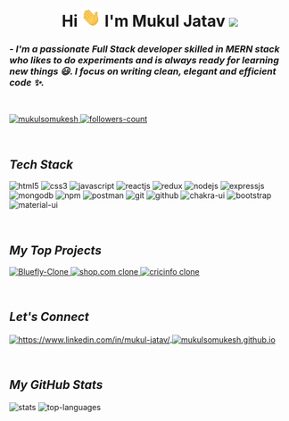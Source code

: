 <!----------------------------------- Heading Section ------------------------------------>
<h1 align="center">
    Hi
    <img src="https://raw.githubusercontent.com/ABSphreak/ABSphreak/master/gifs/Hi.gif" width="35">
    I'm Mukul Jatav
    <img src="https://camo.githubusercontent.com/d3359cb00ab0b5ed8f2e1fe3fceb4fbaf3b614340f8c0db99c17b9f50b351770/68747470733a2f2f656d6f6a69732e736c61636b6d6f6a69732e636f6d2f656d6f6a69732f696d616765732f313533313834393433302f343234362f626c6f622d73756e676c61737365732e6769663f31353331383439343330" width="35">
</h1>



<!----------------------------------- About Section ------------------------------------>

<h3>
    <i>- I'm a passionate Full Stack  developer skilled in MERN stack who likes to do experiments and is always ready for learning new things 😃. I focus on writing clean, elegant and efficient code ✨.</i>
</h3>

<br>



<!----------------------------------- Profile View Section ------------------------------------>

<p align="left">
    <a href="https://github.com/mukulsomukesh">
        <img src="https://komarev.com/ghpvc/?username=mukulsomukesh&label=Profile%20views&color=0e75b6&style=flat" alt="mukulsomukesh" />
    </a>
    <a href="https://github.com/mukulsomukesh?tab=followers">
        <img src="https://img.shields.io/github/followers/mukulsomukesh?label=Followers&style=social" alt="followers-count">
    </a>
</p>
<br>


<!----------------------------------- Tech Stack Section ------------------------------------>

<h2><i>Tech Stack</i></h2>

<p>
    <img src="https://img.shields.io/badge/HTML5-E34F26?style=for-the-badge&logo=html5&logoColor=white" alt="html5" />
    <img src="https://img.shields.io/badge/CSS3-1572B6?style=for-the-badge&logo=css3&logoColor=white" alt="css3" />
    <img src="https://img.shields.io/badge/JavaScript-323330?style=for-the-badge&logo=javascript&logoColor=F7DF1E" alt="javascript" />
    <img src="https://img.shields.io/badge/React-20232A?style=for-the-badge&logo=react&logoColor=61DAFB" alt="reactjs" />
    <img src="https://img.shields.io/badge/Redux-593D88?style=for-the-badge&logo=redux&logoColor=white" alt="redux" />
    <img src="https://img.shields.io/badge/Node.js-339933?style=for-the-badge&logo=nodedotjs&logoColor=white" alt="nodejs" />
    <img src="https://img.shields.io/badge/Express.js-000000?style=for-the-badge&logo=express&logoColor=white" alt="expressjs" />
    <img src="https://img.shields.io/badge/MongoDB-4EA94B?style=for-the-badge&logo=mongodb&logoColor=white" alt="mongodb" />
    <img src="https://img.shields.io/badge/npm-CB3837?style=for-the-badge&logo=npm&logoColor=white" alt="npm" />
    <img src="https://img.shields.io/badge/Postman-FF6C37?style=for-the-badge&logo=Postman&logoColor=white" alt="postman" />
    <img src="https://img.shields.io/badge/Git-f44d27?style=for-the-badge&logo=git&logoColor=white" alt="git" />
    <img src="https://img.shields.io/badge/GitHub-100000?style=for-the-badge&logo=github&logoColor=white" alt="github" />
    <img src="https://img.shields.io/badge/Chakra%20UI-3bc7bd?style=for-the-badge&logo=chakraui&logoColor=white" alt="chakra-ui" />
    <img src="https://img.shields.io/badge/Bootstrap-563D7C?style=for-the-badge&logo=bootstrap&logoColor=white" alt="bootstrap" />
    <img src="https://img.shields.io/badge/Material%20UI-007FFF?style=for-the-badge&logo=mui&logoColor=white" alt="material-ui" />
</p>
<br>



<!----------------------------------- Project Section ------------------------------------>

<h2><i>My Top Projects</i></h2>


<p align="left">
    <a href="https://github.com/mukulsomukesh/chat-application" target="blank">
        <img src="https://img.shields.io/static/v1?style=for-the-badge&message=Chat Application&color=1BB91F&logo=Bluefly&logoColor=FFFFFF&label=" alt="Bluefly-Clone" />
    </a>
    <a href="https://github.com/mukulsomukesh/file-sharing-app" target="blank">
        <img src="https://img.shields.io/static/v1?style=for-the-badge&message=File Sharing Application&color=FD3A5C&logo=Gymwolf&logoColor=FFFFFF&label=" alt="shop.com clone" />
    </a>
    <a href="https://github.com/mukulsomukesh/trendy-vibes" target="blank">
        <img src="https://img.shields.io/static/v1?style=for-the-badge&message=Trendy Vibes&color=840010&logo=Gymwolf&logoColor=FFFFFF&label=" alt="cricinfo clone" />
    </a>
   
</p>
<br>


<!----------------------------------- Social Media Links Section ------------------------------------>

<h2><i>Let's Connect</i></h2>


<p align="left">
    <a href="https://www.linkedin.com/in/mukul-jatav/">
        <img align="center" src="https://img.shields.io/badge/LinkedIn-0077B5?style=for-the-badge&logo=linkedin&logoColor=white" alt="https://www.linkedin.com/in/mukul-jatav/" />
    </a>
      <a href="https://mukulsomukesh.github.io/">
        <img align="center" src="https://img.shields.io/badge/Portfolio-18A303?style=for-the-badge&logo=ionic&logoColor=white" alt="mukulsomukesh.github.io" />
    </a>
</p>
<br>



<!----------------------------------- GitHub Stats Section ------------------------------------>

<h2><i>My GitHub Stats</i></h2>

<p>
    <img align="center" src="https://github-readme-stats-git-masterrstaa-rickstaa.vercel.app/api?username=mukulsomukesh" alt="stats" />
    <img align="center" src="https://github-readme-stats-git-masterrstaa-rickstaa.vercel.app/api/top-langs/?username=mukulsomukesh" alt="top-languages"  />
    
    
</p>
<br>


